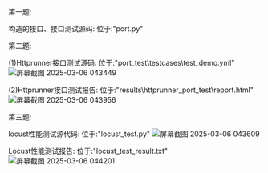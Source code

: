 第一题:

构造的接口、接口测试源码:
    位于:"port.py"


第二题:

(1)Httprunner接口测试源码:
    位于:"port_test\testcases\test_demo.yml"
    ![屏幕截图 2025-03-06 043449](https://github.com/user-attachments/assets/09be31cc-d8f3-42e6-8e31-17bc797a6cf1)
    
(2)Httprunner接口测试报告:
    位于:"results\httprunner_port_test\report.html"
    ![屏幕截图 2025-03-06 043956](https://github.com/user-attachments/assets/126498d0-de91-4464-adc9-190bd2fb6793)



第三题:

locust性能测试源代码:
    位于:"locust_test.py"
    ![屏幕截图 2025-03-06 043609](https://github.com/user-attachments/assets/e928176e-91b5-4328-9d31-304cb09aecb2)

Locust性能测试报告:
    位于:"locust_test_result.txt"
    ![屏幕截图 2025-03-06 044201](https://github.com/user-attachments/assets/554f1a35-5742-4f1d-8778-389184ab369a)
